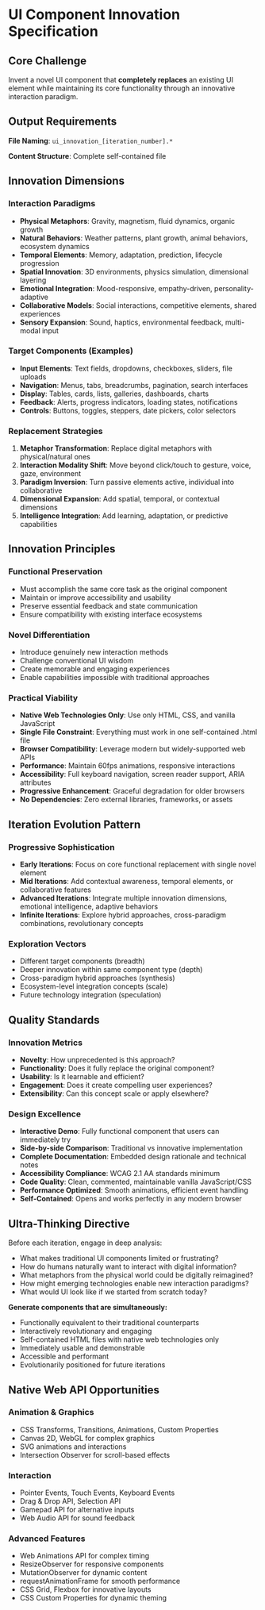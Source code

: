# UI Component Innovation Specification

## Core Challenge

Invent a novel UI component that **completely replaces** an existing UI element while maintaining its core functionality through an innovative interaction paradigm.

## Output Requirements

**File Naming**: `ui_innovation_[iteration_number].*`

**Content Structure**: Complete self-contained file

## Innovation Dimensions

### **Interaction Paradigms**

- **Physical Metaphors**: Gravity, magnetism, fluid dynamics, organic growth
- **Natural Behaviors**: Weather patterns, plant growth, animal behaviors, ecosystem dynamics
- **Temporal Elements**: Memory, adaptation, prediction, lifecycle progression
- **Spatial Innovation**: 3D environments, physics simulation, dimensional layering
- **Emotional Integration**: Mood-responsive, empathy-driven, personality-adaptive
- **Collaborative Models**: Social interactions, competitive elements, shared experiences
- **Sensory Expansion**: Sound, haptics, environmental feedback, multi-modal input

### **Target Components (Examples)**

- **Input Elements**: Text fields, dropdowns, checkboxes, sliders, file uploads
- **Navigation**: Menus, tabs, breadcrumbs, pagination, search interfaces
- **Display**: Tables, cards, lists, galleries, dashboards, charts
- **Feedback**: Alerts, progress indicators, loading states, notifications
- **Controls**: Buttons, toggles, steppers, date pickers, color selectors

### **Replacement Strategies**

1. **Metaphor Transformation**: Replace digital metaphors with physical/natural ones
2. **Interaction Modality Shift**: Move beyond click/touch to gesture, voice, gaze, environment
3. **Paradigm Inversion**: Turn passive elements active, individual into collaborative
4. **Dimensional Expansion**: Add spatial, temporal, or contextual dimensions
5. **Intelligence Integration**: Add learning, adaptation, or predictive capabilities

## Innovation Principles

### **Functional Preservation**

- Must accomplish the same core task as the original component
- Maintain or improve accessibility and usability
- Preserve essential feedback and state communication
- Ensure compatibility with existing interface ecosystems

### **Novel Differentiation**

- Introduce genuinely new interaction methods
- Challenge conventional UI wisdom
- Create memorable and engaging experiences
- Enable capabilities impossible with traditional approaches

### **Practical Viability**

- **Native Web Technologies Only**: Use only HTML, CSS, and vanilla JavaScript
- **Single File Constraint**: Everything must work in one self-contained .html file
- **Browser Compatibility**: Leverage modern but widely-supported web APIs
- **Performance**: Maintain 60fps animations, responsive interactions
- **Accessibility**: Full keyboard navigation, screen reader support, ARIA attributes
- **Progressive Enhancement**: Graceful degradation for older browsers
- **No Dependencies**: Zero external libraries, frameworks, or assets

## Iteration Evolution Pattern

### **Progressive Sophistication**

- **Early Iterations**: Focus on core functional replacement with single novel element
- **Mid Iterations**: Add contextual awareness, temporal elements, or collaborative features
- **Advanced Iterations**: Integrate multiple innovation dimensions, emotional intelligence, adaptive behaviors
- **Infinite Iterations**: Explore hybrid approaches, cross-paradigm combinations, revolutionary concepts

### **Exploration Vectors**

- Different target components (breadth)
- Deeper innovation within same component type (depth)
- Cross-paradigm hybrid approaches (synthesis)
- Ecosystem-level integration concepts (scale)
- Future technology integration (speculation)

## Quality Standards

### **Innovation Metrics**

- **Novelty**: How unprecedented is this approach?
- **Functionality**: Does it fully replace the original component?
- **Usability**: Is it learnable and efficient?
- **Engagement**: Does it create compelling user experiences?
- **Extensibility**: Can this concept scale or apply elsewhere?

### **Design Excellence**

- **Interactive Demo**: Fully functional component that users can immediately try
- **Side-by-side Comparison**: Traditional vs innovative implementation
- **Complete Documentation**: Embedded design rationale and technical notes
- **Accessibility Compliance**: WCAG 2.1 AA standards minimum
- **Code Quality**: Clean, commented, maintainable vanilla JavaScript/CSS
- **Performance Optimized**: Smooth animations, efficient event handling
- **Self-Contained**: Opens and works perfectly in any modern browser

## Ultra-Thinking Directive

Before each iteration, engage in deep analysis:

- What makes traditional UI components limited or frustrating?
- How do humans naturally want to interact with digital information?
- What metaphors from the physical world could be digitally reimagined?
- How might emerging technologies enable new interaction paradigms?
- What would UI look like if we started from scratch today?

**Generate components that are simultaneously:**

- Functionally equivalent to their traditional counterparts
- Interactively revolutionary and engaging
- Self-contained HTML files with native web technologies only
- Immediately usable and demonstrable
- Accessible and performant
- Evolutionarily positioned for future iterations

## Native Web API Opportunities

### **Animation & Graphics**

- CSS Transforms, Transitions, Animations, Custom Properties
- Canvas 2D, WebGL for complex graphics
- SVG animations and interactions
- Intersection Observer for scroll-based effects

### **Interaction**

- Pointer Events, Touch Events, Keyboard Events
- Drag & Drop API, Selection API
- Gamepad API for alternative inputs
- Web Audio API for sound feedback

### **Advanced Features**

- Web Animations API for complex timing
- ResizeObserver for responsive components
- MutationObserver for dynamic content
- requestAnimationFrame for smooth performance
- CSS Grid, Flexbox for innovative layouts
- CSS Custom Properties for dynamic theming
